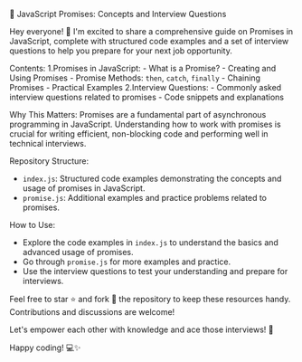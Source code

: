 🚀 JavaScript Promises: Concepts and Interview Questions

Hey everyone! 👋 I'm excited to share a comprehensive guide on Promises in JavaScript, complete with structured code examples and a set of interview questions to help you prepare for your next job opportunity.

 Contents:
1.Promises in JavaScript:
    - What is a Promise?
    - Creating and Using Promises
    - Promise Methods: `then`, `catch`, `finally`
    - Chaining Promises
    - Practical Examples
2.Interview Questions:
    - Commonly asked interview questions related to promises
    - Code snippets and explanations

Why This Matters:
Promises are a fundamental part of asynchronous programming in JavaScript. Understanding how to work with promises is crucial for writing efficient, non-blocking code and performing well in technical interviews.

Repository Structure:
- `index.js`: Structured code examples demonstrating the concepts and usage of promises in JavaScript.
- `promise.js`: Additional examples and practice problems related to promises.

How to Use:
- Explore the code examples in `index.js` to understand the basics and advanced usage of promises.
- Go through `promise.js` for more examples and practice.
- Use the interview questions to test your understanding and prepare for interviews.

Feel free to star ⭐️ and fork 🍴 the repository to keep these resources handy. Contributions and discussions are welcome!

Let's empower each other with knowledge and ace those interviews! 💪

Happy coding! 💻✨
